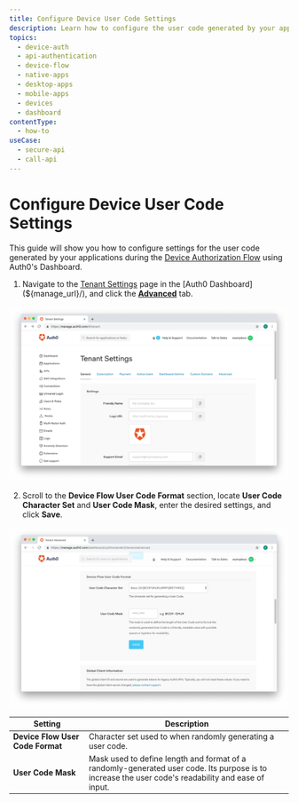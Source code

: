 ```yaml
---
title: Configure Device User Code Settings
description: Learn how to configure the user code generated by your applications during the device authorization flow using the Auth0 Management Dashboard.
topics:
  - device-auth
  - api-authentication
  - device-flow
  - native-apps
  - desktop-apps
  - mobile-apps
  - devices
  - dashboard
contentType:
  - how-to
useCase:
  - secure-api
  - call-api
---
```

# Configure Device User Code Settings

This guide will show you how to configure settings for the user code generated by your applications during the [Device Authorization Flow](/flows/concepts/device-auth) using Auth0's Dashboard.

1. Navigate to the [Tenant Settings](${manage_url}/#/tenant) page in the [Auth0 Dashboard](${manage_url}/), and click the [**Advanced**](${manage_url}/#/tenant/advanced) tab.

![View Advanced Tenant Settings](/media/articles/dashboard/guides/tenants/tenant-settings.png)

2. Scroll to the **Device Flow User Code Format** section, locate **User Code Character Set** and **User Code Mask**, enter the desired settings, and click **Save**.

![View Device User Code Settings](/media/articles/dashboard/guides/tenants/tenant-settings-advanced-device-user-code.png)

| Setting | Description |
| ------- | ----------- |
| **Device&nbsp;Flow User Code Format** | Character set used to when randomly generating a user code. |
| **User Code Mask** | Mask used to define length and format of a randomly-generated user code. Its purpose is to increase the user code's readability and ease of input. |
